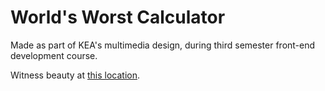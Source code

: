 # World's Worst Calculator

Made as part of KEA's multimedia design, during third semester front-end development course.

Witness beauty at [this location](https://malthesers.github.io/worldsworstcalculator/calculator_files/).
